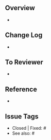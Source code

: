 ## Overview
-

## Change Log
- 

## To Reviewer
- 

## Reference
- 

## Issue Tags
- Closed | Fixed: #
- See also: #
